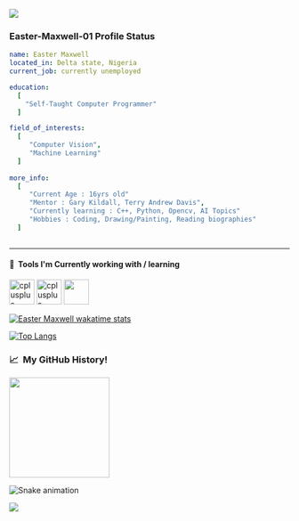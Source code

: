  <p align="left">
  <img src="https://capsule-render.vercel.app/api?type=waving&color=brown&height=90&section=footer"/>
</p>

### Easter-Maxwell-01 Profile Status

```yaml
name: Easter Maxwell
located_in: Delta state, Nigeria
current_job: currently unemployed

education:
  [
    "Self-Taught Computer Programmer"
  ]

field_of_interests:
  [
     "Computer Vision", 
     "Machine Learning"
  ]
 
more_info:
  [
     "Current Age : 16yrs old"
     "Mentor : Gary Kildall, Terry Andrew Davis",
     "Currently learning : C++, Python, Opencv, AI Topics"
     "Hobbies : Coding, Drawing/Painting, Reading biographies"
  ]
  
```
---

<h4> 🚀 &nbsp;Tools I'm Currently working with / learning </h4>
<p align="left">
<img src="https://cdn.jsdelivr.net/gh/devicons/devicon/icons/cplusplus/cplusplus-original.svg" alt="cplusplus" width="45" height="45"/>
<img src="https://cdn.jsdelivr.net/gh/devicons/devicon/icons/python/python-original.svg" alt="cplusplus" width="45" height="45"/>
<img src="https://cdn.jsdelivr.net/gh/devicons/devicon/icons/opencv/opencv-original.svg" width="45" height="45"/>
</p>

[![Easter Maxwell wakatime stats](https://github-readme-stats.vercel.app/api/wakatime?username=Easter-Maxwell-01)](https://github.com/Easter-Maxwell-01/github-readme-stats)

[![Top Langs](https://github-readme-stats.vercel.app/api/top-langs/?username=Easter-Maxwell-01&layout=compact)](https://github.com/Easter-Maxwell-01/github-readme-stats)

<h3> 📈 &nbsp;My GitHub History!</h3>
<a href="https://github.com/Easter-Maxwell-01">
  <img height="180em" src="https://github-readme-stats.vercel.app/api?username=Easter-Maxwell-01&theme=noctis_minimus&show_icons=true"/>
</a>

![Snake animation](https://github.com/thepiyushmalhotra/thepiyushmalhotra/blob/output/github-contribution-grid-snake.svg)

<p align="left">
  <img src="https://capsule-render.vercel.app/api?type=waving&color=black&height=90&section=footer"/>
</p>
